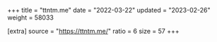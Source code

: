 +++
title = "ttntm.me"
date = "2022-03-22"
updated = "2023-02-26"
weight = 58033

[extra]
source = "https://ttntm.me/"
ratio = 6
size = 57
+++
